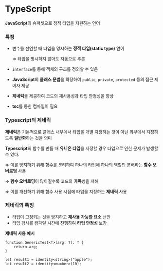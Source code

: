 # TypeScript

**JavaScript**의 슈퍼셋으로 정적 타입을 지원하는 언어

### 특징

- 변수를 선언할 때 타입을 명시하는 **정적 타입(static type)** 언어
    
    ⇒ 타입을 명시하지 않아도 자동으로 추론
    
- `interface`를 통해 객체의 구조를 정의할 수 있음
- **JavaScript**의 **클래스 문법**을 확장하여 `public`, `private`, `protected` 등의 접근 제어자 제공
- **제네릭**을 제공하여 코드의 재사용성과 타입 안정성을 향상
- **tsc**를 통한 컴파일이 필요

### Typescript의 제네릭

**제네릭**은 기본적으로 클래스 내부에서 타입을 개별 지정하는 것이 아닌 외부에서 지정하도록 **일반화**하는 것을 의미

**Typescript**의 함수를 만들 때 **유니온 타입**을 지정할 경우 타입으로 인한 문제가 발생할 수 있다.

⇒ 이를 방지하기 위해 함수를 분리하여 하나의 타입에 하나의 역할만 분배하는 **함수 오버로딩** 사용 

⇒ **함수 오버로딩**이 많아질수록 코드의 **가독성**을 저해

⇒ 이를 개선하기 위해 함수 사용 시점에 타입을 지정하는 **제네릭** 사용

### 제네릭의 특징

- 타입이 고정되는 것을 방지하고 **재사용 가능한 요소** 선언
- 타입 검사를 컴파일 시간에 진행하여 **타입 안정성** 보장

**제네릭 사용 예시**

```tsx
function GenericTest<T>(arg: T): T {
    return arg;
}

let result1 = identity<string>("apple");
let result2 = identity<number>(10);
```